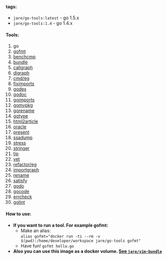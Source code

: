 #### **tags:**
  - `jare/go-tools:latest`  - go 1.5.x
  - `jare/go-tools:1.4`     - go 1.4.x
  
#### **Tools:**  
  1. go    
  2. [gofmt](https://golang.org/cmd/gofmt/)  
  3. [benchcmp](https://golang.org/x/tools/cmd/benchcmp)   
  4. [bundle](https://golang.org/x/tools/cmd/bundle)   
  5. [callgraph](https://golang.org/x/tools/cmd/callgraph)   
  6. [digraph](golang.org/x/tools/cmd/digraph)   
  7. [cmd/eg](https://golang.org/x/tools/cmd/eg)   
  8. [fiximports](https://golang.org/x/tools/cmd/fiximports)   
  9. [godex](https://golang.org/x/tools/cmd/godex)   
  10. [godoc](https://golang.org/x/tools/cmd/godoc)   
  11. [goimports](https://golang.org/x/tools/cmd/goimports)   
  12. [gomvpkg](https://golang.org/x/tools/cmd/gomvpkg)   
  13. [gorename](https://golang.org/x/tools/cmd/gorename) 
  14. [gotype](https://golang.org/x/tools/cmd/gotype) 
  15. [html2article](https://golang.org/x/tools/cmd/html2article) 
  16. [oracle](https://golang.org/x/tools/cmd/oracle) 
  17. [present](https://golang.org/x/tools/cmd/present) 
  18. [ssadump](https://golang.org/x/tools/cmd/ssadump) 
  19. [stress](https://golang.org/x/tools/cmd/stress) 
  20. [stringer](https://golang.org/x/tools/cmd/stringer) 
  21. [tip](https://golang.org/x/tools/cmd/tip) 
  22. [vet](https://golang.org/x/tools/cmd/vet) 
  23. [refactor/eg](https://golang.org/x/tools/refactor/eg) 
  24. [importgraph](https://golang.org/x/tools/refactor/importgraph) 
  25. [rename](https://golang.org/x/tools/refactor/rename) 
  26. [satisfy](https://golang.org/x/tools/refactor/satisfy) 
  27. [godo](https://github.com/go-godo/godo) 
  28. [gocode](https://github.com/nsf/gocode) 
  29. [errcheck](https://github.com/kisielk/errcheck) 
  30. [golint](https://github.com/golang/lint/golint) 
#### **How to use:**
  - **If you want to run a tool. For example gofmt:**
    - Make an alias:  
     `alias gofmt="docker run -ti --rm -v $(pwd):/home/developer/workspace jare/go-tools gofmt"`
    - Have fun!  `gofmt hello.go`
  - **Also you can use this image as a docker volume. [See `jare/vim-bundle`](https://registry.hub.docker.com/u/jare/vim-bundle/)**
